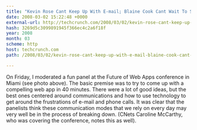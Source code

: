 ```yaml
---
title: "Kevin Rose Cant Keep Up With E-mail; Blaine Cook Cant Wait To Speak With a Human"
date: 2008-03-02 15:22:48 +0000
external-url: http://techcrunch.com/2008/03/02/kevin-rose-cant-keep-up-with-e-mail-blaine-cook-cant-wait-to-speak-with-a-human/
hash: 3269d5c3099891945f366ec4c2a6f18f
year: 2008
month: 03
scheme: http
host: techcrunch.com
path: /2008/03/02/kevin-rose-cant-keep-up-with-e-mail-blaine-cook-cant-wait-to-speak-with-a-human/

---
```


On Friday, I moderated a fun panel at the Future of Web Apps conference in Miami (see photo above). The basic premise was to try to come up with a compelling web app in 40 minutes. There were a lot of good ideas, but the best ones centered around communications and how to use technology to get around the frustrations of e-mail and phone calls. It was clear that the panelists think these communication modes that we rely on every day may very well be in the process of breaking down. (CNets Caroline McCarthy, who was covering the conference, notes this as well).
